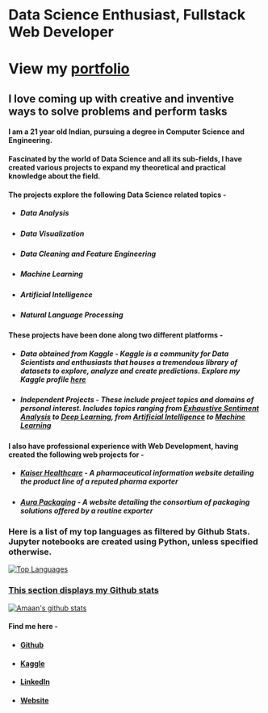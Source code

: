 # Data Science Enthusiast, Fullstack Web Developer

# View my [portfolio](https://amaanvora.com/)

## I love coming up with creative and inventive ways to solve problems and perform tasks

#### I am a 21 year old Indian, pursuing a degree in Computer Science and Engineering.
#### Fascinated by the world of Data Science and all its sub-fields, I have created various projects to expand my theoretical and practical knowledge about the field.
#### The projects explore the following Data Science related topics - 
* ##### Data Analysis
* ##### Data Visualization
* ##### Data Cleaning and Feature Engineering
* ##### Machine Learning
* ##### Artificial Intelligence
* ##### Natural Language Processing


#### These projects have been done along two different platforms - 
* ##### Data obtained from **Kaggle** - Kaggle is a community for Data Scientists and enthusiasts that houses a tremendous library of datasets to explore, analyze and create predictions. Explore my Kaggle profile [here](https://www.kaggle.com/amaanvora)
* ##### Independent Projects - These include project topics and domains of personal interest. Includes topics ranging from [Exhaustive Sentiment Analysis](https://github.com/deadven7/Twitter_Sentiment_Analysis_and_Prediction-Machine_Learning) to [Deep Learning](https://github.com/deadven7/Chatbot-Machine_Learning), from [Artificial Intelligence](https://github.com/deadven7/Checkers-Artificial_Intelligence) to [Machine Learning](https://github.com/deadven7/Sudoku-Machine_Learning)


#### I also have professional experience with Web Development, having created the following web projects for -
* ##### [Kaiser Healthcare](https://kaiserph.com/) - A pharmaceutical information website detailing the product line of a reputed pharma exporter
* ##### [Aura Packaging](https://aurapacks.com/) - A website detailing the consortium of packaging solutions offered by a routine exporter


### Here is a list of my top languages as filtered by Github Stats. Jupyter notebooks are created using Python, unless specified otherwise. 
[![Top Languages](https://github-readme-stats.vercel.app/api/top-langs/?username=deadven7)](https://github.com/deadven7/github-readme-stats)
<a target="_blank" href="https://amaanvora.com/">


### This section displays my Github stats
[![Amaan's github stats](https://github-readme-stats.vercel.app/api?username=deadven7&count_private=true&show_icons=true&theme=radical&hide_rank=false)](https://github.com/deadven7/github-readme-stats)

#### Find me here - 
* #### [Github](https://github.com/deadven7) 
* #### [Kaggle](https://www.kaggle.com/amaanvora) 
* #### [LinkedIn](https://www.linkedin.com/in/amaan-vora/)
* #### [Website](https://amaanvora.com/)

<!---
deadven7/deadven7 is a ✨ special ✨ repository because its `README.md` (this file) appears on your GitHub profile.
You can click the Preview link to take a look at your changes.
--->  
